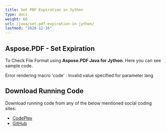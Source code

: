 ```yaml
---
title: Set PDF Expiration in Jython
type: docs
weight: 60
url: /java/set-pdf-expiration-in-jython/
lastmod: "2020-12-16"
---
```


## **Aspose.PDF - Set Expiration**
To Check File Format using **Aspose.PDF Java for Jython**. Here you can see sample code.

Error rendering macro 'code' : Invalid value specified for parameter lang
## **Download Running Code**
Download running code from any of the below mentioned social coding sites:

- [CodePlex](https://asposepdfjavajython.codeplex.com/releases)
- [GitHub](https://github.com/aspose-pdf/Aspose.PDF-for-Java/releases)

